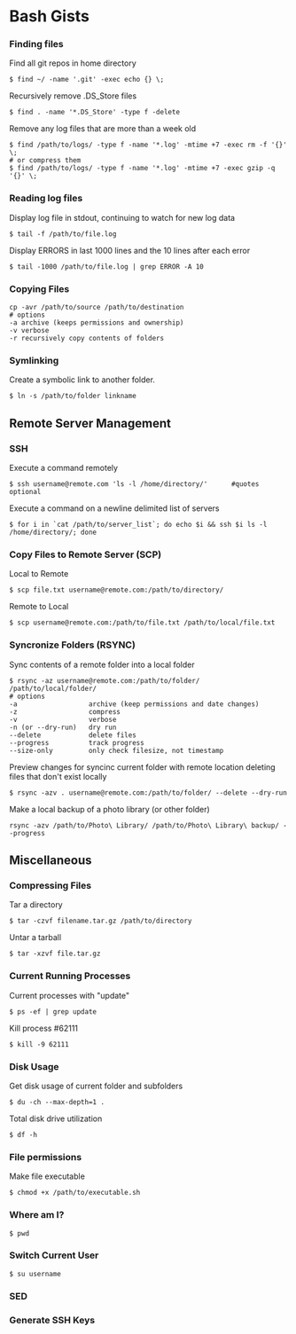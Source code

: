 # Bash Gists

### Finding files

Find all git repos in home directory

    $ find ~/ -name '.git' -exec echo {} \;

Recursively remove .DS_Store files

    $ find . -name '*.DS_Store' -type f -delete

Remove any log files that are more than a week old

    $ find /path/to/logs/ -type f -name '*.log' -mtime +7 -exec rm -f '{}' \;
    # or compress them
    $ find /path/to/logs/ -type f -name '*.log' -mtime +7 -exec gzip -q '{}' \;

### Reading log files

Display log file in stdout, continuing to watch for new log data

    $ tail -f /path/to/file.log

Display ERRORS in last 1000 lines and the 10 lines after each error

    $ tail -1000 /path/to/file.log | grep ERROR -A 10

### Copying Files

    cp -avr /path/to/source /path/to/destination
    # options
    -a archive (keeps permissions and ownership)
    -v verbose
    -r recursively copy contents of folders

### Symlinking

Create a symbolic link to another folder.

    $ ln -s /path/to/folder linkname

## Remote Server Management

### SSH

Execute a command remotely

    $ ssh username@remote.com 'ls -l /home/directory/'      #quotes optional

Execute a command on a newline delimited list of servers

    $ for i in `cat /path/to/server_list`; do echo $i && ssh $i ls -l /home/directory/; done

### Copy Files to Remote Server (SCP)

Local to Remote

    $ scp file.txt username@remote.com:/path/to/directory/

Remote to Local

    $ scp username@remote.com:/path/to/file.txt /path/to/local/file.txt

### Syncronize Folders (RSYNC)

Sync contents of a remote folder into a local folder

    $ rsync -az username@remote.com:/path/to/folder/ /path/to/local/folder/
    # options
    -a                  archive (keep permissions and date changes)
    -z                  compress
    -v                  verbose
    -n (or --dry-run)   dry run
    --delete            delete files
    --progress          track progress
    --size-only         only check filesize, not timestamp

Preview changes for syncinc current folder with remote location deleting files that don't exist locally

    $ rsync -azv . username@remote.com:/path/to/folder/ --delete --dry-run

Make a local backup of a photo library (or other folder)

    rsync -azv /path/to/Photo\ Library/ /path/to/Photo\ Library\ backup/ --progress

## Miscellaneous

### Compressing Files

Tar a directory

    $ tar -czvf filename.tar.gz /path/to/directory

Untar a tarball

    $ tar -xzvf file.tar.gz

### Current Running Processes

Current processes with "update"

    $ ps -ef | grep update

Kill process #62111

    $ kill -9 62111

### Disk Usage

Get disk usage of current folder and subfolders

    $ du -ch --max-depth=1 .

Total disk drive utilization

    $ df -h

### File permissions

Make file executable

    $ chmod +x /path/to/executable.sh


### Where am I?

    $ pwd

### Switch Current User

    $ su username

### SED

### Generate SSH Keys
